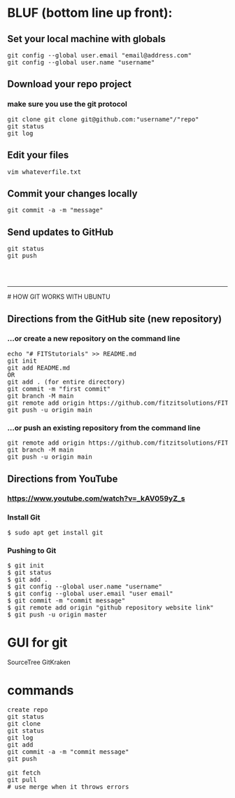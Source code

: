 # BLUF (bottom line up front):

## Set your local machine with globals
<pre>
git config --global user.email "email@address.com"
git config --global user.name "username"
</pre>

## Download your repo project
### make sure you use the git protocol
<pre>
git clone git clone git@github.com:"username"/"repo"
git status
git log
</pre>

## Edit your files
<pre>
vim whateverfile.txt
</pre>

## Commit your changes locally
<pre>
git commit -a -m "message"
</pre>

## Send updates to GitHub
<pre>
git status
git push
</pre>

<br>
<br>
<hr>
# HOW GIT WORKS WITH UBUNTU

## Directions from the GitHub site (new repository)

### …or create a new repository on the command line
<pre>
echo "# FITStutorials" >> README.md
git init
git add README.md
OR
git add . (for entire directory)
git commit -m "first commit"
git branch -M main
git remote add origin https://github.com/fitzitsolutions/FITStutorials.git
git push -u origin main
</pre>

### …or push an existing repository from the command line
<pre>
git remote add origin https://github.com/fitzitsolutions/FITStutorials.git
git branch -M main
git push -u origin main
</pre>

## Directions from YouTube

### https://www.youtube.com/watch?v=_kAV059yZ_s

### Install Git

<pre>
$ sudo apt get install git
</pre>

### Pushing to Git
<pre>
$ git init
$ git status
$ git add .
$ git config --global user.name "username"
$ git config --global user.email "user email"
$ git commit -m "commit message"
$ git remote add origin "github repository website link"
$ git push -u origin master
</pre>

# GUI for git

SourceTree
GitKraken

# commands

<pre>
create repo
git status
git clone
git status
git log
git add
git commit -a -m "commit message"
git push

git fetch
git pull
# use merge when it throws errors
</pre>
